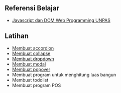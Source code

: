 ## Referensi Belajar

- [Javascript dan DOM Web Programming UNPAS](https://www.youtube.com/playlist?list=PLFIM0718LjIWB3YRoQbQh82ZewAGtE2-3)

## Latihan

- [Membuat accordion](https://getbootstrap.com/docs/5.2/components/accordion/)
- [Membuat collapse](https://getbootstrap.com/docs/5.2/components/collapse/)
- [Membuat dropdown](https://getbootstrap.com/docs/5.2/components/dropdowns/)
- [Membuat modal](https://getbootstrap.com/docs/5.2/components/modal/)
- [Membuat popover](https://getbootstrap.com/docs/5.2/components/popovers/)
- Membuat program untuk menghitung luas bangun
- Membuat todolist
- Membuat program POS
